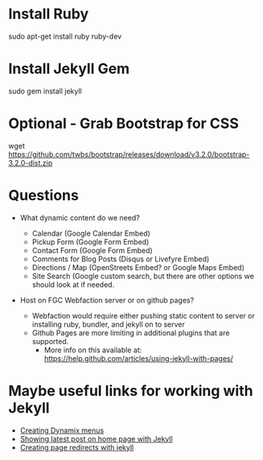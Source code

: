 # Install Ruby
sudo apt-get install ruby ruby-dev

# Install Jekyll Gem
sudo gem install jekyll

# Optional - Grab Bootstrap for CSS
wget https://github.com/twbs/bootstrap/releases/download/v3.2.0/bootstrap-3.2.0-dist.zip

# Questions
- What dynamic content do we need?
	- Calendar (Google Calendar Embed)
	- Pickup Form (Google Form Embed)
	- Contact Form (Google Form Embed)
	- Comments for Blog Posts (Disqus or Livefyre Embed)
	- Directions / Map (OpenStreets Embed? or Google Maps Embed)
	- Site Search (Google custom search, but there are other options we should look at if needed.


- Host on FGC Webfaction server or on github pages?
	- Webfaction would require either pushing static content to server or installing ruby, bundler, and jekyll on to server
	- Github Pages are more limiting in additional plugins that are supported.
		- More info on this available at: https://help.github.com/articles/using-jekyll-with-pages/


# Maybe useful links for working with Jekyll
- [Creating Dynamix menus](http://thinkshout.com/blog/2014/12/creating-dynamic-menus-in-jekyll/)
- [Showing latest post on home page with Jekyll](https://gist.github.com/nimbupani/1421828)
- [Creating page redirects with jekyll](http://www.marran.com/tech/creating-redirects-with-jekyll)
